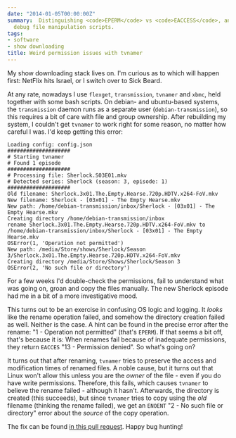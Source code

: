 ```yaml
---
date: "2014-01-05T00:00:00Z"
summary:  Distinguishing <code>EPERM</code> vs <code>EACCESS</code>, and how that helps
  debug file manipulation scripts.
tags:
- software
- show downloading
title: Weird permission issues with tvnamer
---
```


My show downloading stack lives on. I'm curious as to which will happen first: NetFlix hits Israel, or I switch over to Sick Beard.

At any rate, nowadays I use `flexget`, `transmission`, `tvnamer` and `xbmc`, held together with some bash scripts. On debian- and ubuntu-based systems, the `transmission` daemon runs as a separate user (`debian-transmission`), so this requires a bit of care with file and group ownership. After rebuilding my system, I couldn't get `tvnamer` to work right for some reason, no matter how careful I was. I'd keep getting this error:

```text
Loading config: config.json
####################
# Starting tvnamer
# Found 1 episode
####################
# Processing file: Sherlock.S03E01.mkv
# Detected series: Sherlock (season: 3, episode: 1)
####################
Old filename: Sherlock.3x01.The.Empty.Hearse.720p.HDTV.x264-FoV.mkv
New filename: Sherlock - [03x01] - The Empty Hearse.mkv
New path: /home/debian-transmission/inbox/Sherlock - [03x01] - The Empty Hearse.mkv
Creating directory /home/debian-transmission/inbox
rename Sherlock.3x01.The.Empty.Hearse.720p.HDTV.x264-FoV.mkv to /home/debian-transmission/inbox/Sherlock - [03x01] - The Empty Hearse.mkv
OSError(1, 'Operation not permitted')
New path: /media/Store/shows/Sherlock/Season 3/Sherlock.3x01.The.Empty.Hearse.720p.HDTV.x264-FoV.mkv
Creating directory /media/Store/Shows/Sherlock/Season 3
OSError(2, 'No such file or directory')
```

For a few weeks I'd double-check the permissions, fail to understand what was going on, groan and copy the files manually. The new Sherlock episode had me in a bit of a more investigative mood.

This turns out to be an exercise in confusing OS logic and logging. It *looks* like the rename operation failed, and somehow the directory creation failed as well. Neither is the case. A hint can be found in the precise error after the rename: "1 - Operation not permitted" (that's `EPERM`). If that seems a bit off, that's because it is: When renames fail because of inadequate permissions, they return `EACCES` "13 - Permission denied". So what's going on?

It turns out that after renaming, `tvnamer` tries to preserve the access and modification times of renamed files. A noble cause, but it turns out that Linux won't allow this unless you are the *owner* of the file - even if you do have write permissions. Therefore, this fails, which causes `tvnamer` to believe the rename failed - although it hasn't. Afterwards, the directory is created (this succeeds), but since `tvnamer` tries to copy using the *old* filename (thinking the rename failed), we get an `ENOENT` "2 - No such file or directory" error about the *source* of the copy operation.

The fix can be found [in this pull request](https://github.com/dbr/tvnamer/pull/89). Happy bug hunting!
